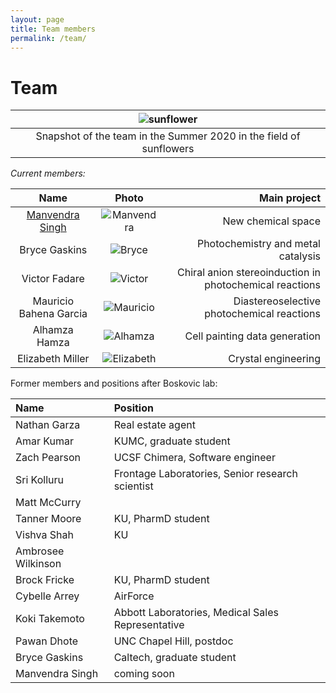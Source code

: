 ```yaml
---
layout: page
title: Team members
permalink: /team/
---
```

# Team

|![sunflower](/_assets/sunflowers.JPG)|
|:--:|
|Snapshot of the team in the Summer 2020 in the field of sunflowers|


*Current members:*

|  Name            | Photo | Main project
:-----------------:|:-----:|-----------------:
[Manvendra Singh](https://www.linkedin.com/in/manvendra-singh-93538155/?originalSubdomain=in) | ![Manvendra](/_assets/manvendra.JPG) | New chemical space
Bryce Gaskins | ![Bryce](/_assets/bryce.JPG) | Photochemistry and metal catalysis
Victor Fadare |![Victor](/_assets/victor.JPG) | Chiral anion stereoinduction in photochemical reactions
Mauricio Bahena Garcia |![Mauricio](/_assets/mauricio.JPG) | Diastereoselective photochemical reactions
Alhamza Hamza |![Alhamza](/_assets/alhamza.JPG/) | Cell painting data generation
Elizabeth Miller |![Elizabeth](/_assets/elizabeth.JPG) | Crystal engineering

Former members and positions after Boskovic lab: 

| Name | Position |
| :---   | :--- |
| Nathan Garza | Real estate agent |
| Amar Kumar | KUMC, graduate student |
| Zach Pearson | UCSF Chimera, Software engineer |
| Sri Kolluru | Frontage Laboratories, Senior research scientist |
| Matt McCurry | |
| Tanner Moore | KU, PharmD student |
| Vishva Shah | KU |
| Ambrosee Wilkinson | |
| Brock Fricke | KU, PharmD student |
| Cybelle Arrey | AirForce |
| Koki Takemoto | Abbott Laboratories, Medical Sales Representative |
| Pawan Dhote | UNC Chapel Hill, postdoc |
| Bryce Gaskins | Caltech, graduate student |
| Manvendra Singh | coming soon |